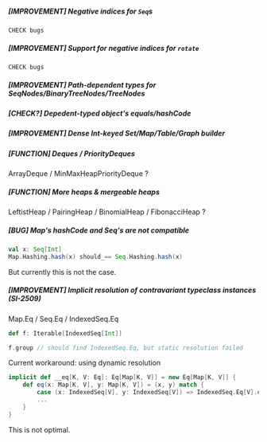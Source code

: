 ##### \[IMPROVEMENT\] Negative indices for `Seq`s
    CHECK bugs

##### \[IMPROVEMENT\] Support for negative indices for `rotate` 
    CHECK bugs

##### \[IMPROVEMENT\] Path-dependent types for SeqNodes/BinaryTreeNodes/TreeNodes

##### \[CHECK?\] Depedent-typed object's equals/hashCode

##### \[IMPROVEMENT\] Dense Int-keyed Set/Map/Table/Graph builder

##### \[FUNCTION\] Deques / PriorityDeques
ArrayDeque / MinMaxHeapPriorityDeque ?

##### \[FUNCTION\] More heaps & mergeable heaps
LeftistHeap / PairingHeap / BinomialHeap / FibonacciHeap ?

##### \[BUG\] Map's hashCode and Seq's are not compatible
```scala
val x: Seq[Int]
Map.Hashing.hash(x) should_== Seq.Hashing.hash(x)
```
But currently this is not the case.

##### \[IMPROVEMENT\] Implicit resolution of contravariant typeclass instances (SI-2509)

Map.Eq / Seq.Eq / IndexedSeq.Eq 

```scala
def f: Iterable[IndexedSeq[Int]]

f.group // should find IndexedSeq.Eq, but static resolution failed
```

Current workaround: using dynamic resolution
```scala
implicit def __eq[K, V: Eq]: Eq[Map[K, V]] = new Eq[Map[K, V]] {
    def eq(x: Map[K, V], y: Map[K, V]) = (x, y) match {
        case (x: IndexedSeq[V], y: IndexedSeq[V]) => IndexedSeq.Eq[V].eq(x, y)
        ...
    }
}
```

This is not optimal.
